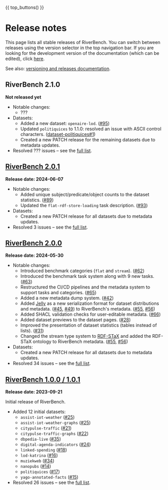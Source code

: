 {{ top_buttons() }}

# Release notes

This page lists all stable releases of RiverBench. You can switch between releases using the version selector in the top navigation bar. If you are looking for the development version of the documentation (which can be edited), click [here](https://w3id.org/riverbench/).

See also: [versioning and releases documentation](documentation/versioning.md).

## RiverBench 2.1.0

**Not released yet**

- Notable changes:
    - ???
- Datasets:
    - Added a new dataset: `openaire-lod`. ([#95](https://github.com/RiverBench/RiverBench/issues/95))
    - Updated `politiquices` to 1.1.0: resolved an issue with ASCII control characters. ([dataset-politiquices#1](https://github.com/RiverBench/dataset-politiquices/issues/1))
    - Created a new PATCH release for the remaining datasets due to metadata updates.
- Resolved ??? issues – see the [full list](https://github.com/RiverBench/RiverBench/milestone/4?closed=1).

## [RiverBench 2.0.1](https://w3id.org/riverbench/v/2.0.1)

**Release date: 2024-06-07**

- Notable changes:
    - Added unique subject/predicate/object counts to the dataset statistics. ([#89](https://github.com/RiverBench/RiverBench/issues/89))
    - Updated the `flat-rdf-store-loading` task description. ([#93](https://github.com/RiverBench/RiverBench/issues/93))
- Datasets:
    - Created a new PATCH release for all datasets due to metadata updates.
- Resolved 3 issues – see the [full list](https://github.com/RiverBench/RiverBench/milestone/5?closed=1).

## [RiverBench 2.0.0](https://w3id.org/riverbench/v/2.0.0)

**Release date: 2024-05-30**

- Notable changes:
    - Introduced benchmark categories (`flat` and `stream`). ([#62](https://github.com/RiverBench/RiverBench/issues/62))
    - Introduced the benchmark task system along with 9 new tasks. ([#63](https://github.com/RiverBench/RiverBench/issues/63))
    - Restructured the CI/CD pipelines and the metadata system to support tasks and categories. ([#65](https://github.com/RiverBench/RiverBench/issues/65))
    - Added a new metadata dump system. ([#42](https://github.com/RiverBench/RiverBench/issues/42))
    - Added [Jelly](https://w3id.org/jelly) as a new serialization format for dataset distributions and metadata. ([#45](https://github.com/RiverBench/RiverBench/issues/45), [#49](https://github.com/RiverBench/RiverBench/issues/49))
    to RiverBench's metadata. ([#55](https://github.com/RiverBench/RiverBench/issues/55), [#56](https://github.com/RiverBench/RiverBench/issues/56))
    - Added SHACL validation checks for user-editable metadata. ([#66](https://github.com/RiverBench/RiverBench/issues/66))
    - Added dataset previews to the dataset pages. ([#28](https://github.com/RiverBench/RiverBench/issues/28))
    - Improved the presentation of dataset statistics (tables instead of lists). ([#31](https://github.com/RiverBench/RiverBench/issues/31))
    - Changed the stream type system to [RDF-STaX](https://w3id.org/stax) and added the RDF-STaX ontology to RiverBench metadata. ([#55](https://github.com/RiverBench/RiverBench/issues/55), [#56](https://github.com/RiverBench/RiverBench/issues/56))
- Datasets:
    - Created a new PATCH release for all datasets due to metadata updates.
- Resolved 34 issues – see the [full list](https://github.com/RiverBench/RiverBench/milestone/2?closed=1).

## [RiverBench 1.0.0 / 1.0.1](https://w3id.org/riverbench/v/1.0.1)

**Release date: 2023-09-21**

Initial release of RiverBench.

- Added 12 initial datasets:
    - `assist-iot-weather` ([#25](https://github.com/RiverBench/RiverBench/issues/25))
    - `assist-iot-weather-graphs` ([#25](https://github.com/RiverBench/RiverBench/issues/25))
    - `citypulse-traffic` ([#21](https://github.com/RiverBench/RiverBench/issues/21))
    - `citypulse-traffic-graphs` ([#22](https://github.com/RiverBench/RiverBench/issues/22))
    - `dbpedia-live` ([#35](https://github.com/RiverBench/RiverBench/issues/35))
    - `digital-agenda-indicators` ([#24](https://github.com/RiverBench/RiverBench/issues/24))
    - `linked-spending` ([#18](https://github.com/RiverBench/RiverBench/issues/18))
    - `lod-katrina` ([#16](https://github.com/RiverBench/RiverBench/issues/16))
    - `muziekweb` ([#34](https://github.com/RiverBench/RiverBench/issues/34))
    - `nanopubs` ([#14](https://github.com/RiverBench/RiverBench/issues/14))
    - `politiquices` ([#17](https://github.com/RiverBench/RiverBench/issues/17))
    - `yago-annotated-facts` ([#15](https://github.com/RiverBench/RiverBench/issues/15))
- Resolved 26 issues – see the [full list](https://github.com/RiverBench/RiverBench/milestone/1?closed=1).    

